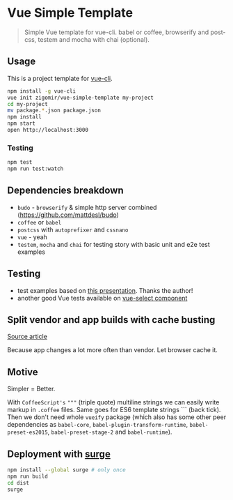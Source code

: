 # Vue Simple Template

> Simple Vue template for vue-cli. babel or coffee, browserify and post-css, testem and mocha with chai (optional).

## Usage

This is a project template for [vue-cli](https://github.com/vuejs/vue-cli).

```sh
npm install -g vue-cli
vue init zigomir/vue-simple-template my-project
cd my-project
mv package.*.json package.json
npm install
npm start
open http://localhost:3000
```

### Testing

```sh
npm test
npm run test:watch
```

## Dependencies breakdown

- `budo` - `browserify` & simple http server combined (https://github.com/mattdesl/budo)
- `coffee` or `babel`
- `postcss` with `autoprefixer` and `cssnano`
- `vue` - yeah
- `testem`, `mocha` and `chai` for testing story with basic unit and e2e test examples

## Testing

- test examples based on [this presentation](http://www.slideshare.net/coulix/vuejs-testing). Thanks the author!
- another good Vue tests available on [vue-select component](https://github.com/sagalbot/vue-select/blob/master/test/unit/Select.spec.js)

## Split vendor and app builds with cache busting

[Source article](http://blog.revathskumar.com/2016/02/browserify-separate-app-and-vendor-bundles.html)

Because app changes a lot more often than vendor. Let browser cache it.

## Motive

Simpler = Better.

With `CoffeeScript's` `"""` (triple quote) multiline strings we can easily write markup in `.coffee` files. Same goes
for ES6 template strings ``` (back tick). Then we don't need whole `vueify` package
(which also has some other peer dependencies as `babel-core`, `babel-plugin-transform-runtime`, `babel-preset-es2015`,
`babel-preset-stage-2` and `babel-runtime`).

## Deployment with [surge](https://surge.sh/)

```sh
npm install --global surge # only once
npm run build
cd dist
surge
```
